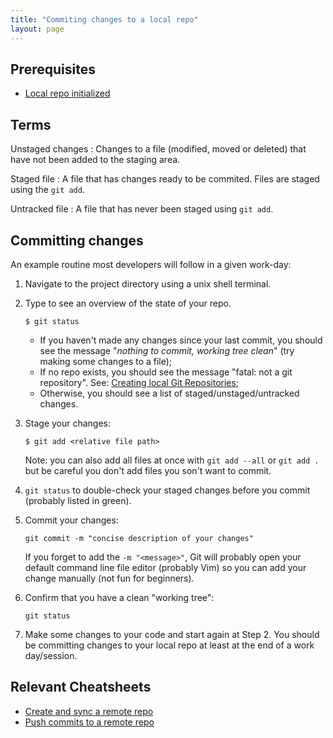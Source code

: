 ```yaml
---
title: "Commiting changes to a local repo"
layout: page
---
```

## Prerequisites 
- [Local repo initialized]({{site.baseurl}}/cheatsheets/git-gh/init-local)

## Terms
Unstaged changes
: Changes to a file (modified, moved or deleted) that have not been added to the staging area.

Staged file
: A file that has changes ready to be commited. Files are staged using the `git add`.

Untracked file
: A file that has never been staged using `git add`.

## Committing changes
An example routine most developers will follow in a given work-day:

1. Navigate to the project directory using a unix shell terminal.
2. Type  to see an overview of the state of your repo. 

    ```
    $ git status
    ```

    - If you haven't made any changes since your last commit, you should see the message "_nothing to commit, working tree clean_" (try making some changes to a file);
    - If no repo exists, you should see the message "fatal: not a git repository". See: [Creating local Git Repositories]({{site.baseurl}}/cheatsheets/git-gh/creating-repos/);
    - Otherwise, you should see a list of staged/unstaged/untracked changes.
3. Stage your changes:
    
    ```
    $ git add <relative file path>
    ```

    Note: you can also add all files at once with `git add --all` or `git add .` but be careful you don't add files you son't want to commit.
4. `git status` to double-check your staged changes before you commit (probably listed in green).
5. Commit your changes:

    ```
    git commit -m "concise description of your changes"
    ```
    
    If you forget to add the `-m "<message>"`, Git will probably open your default command line file editor (probably Vim) so you can add your change manually (not fun for beginners).
    
6. Confirm that you have a clean "working tree":

    ```
    git status
    ```

7. Make some changes to your code and start again at Step 2. You should be committing changes to your local repo at least at the end of a work day/session.

## Relevant Cheatsheets
- [Create and sync a remote repo]({{site.baseurl}}/cheatsheets/git-gh/sync-remote)
- [Push commits to a remote repo]({{site.baseurl}}/cheatsheets/git-gh/push-remote)
